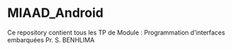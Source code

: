 # MIAAD_Android
Ce repository contient tous les TP de Module : Programmation d’interfaces embarquées  Pr. S. BENHLIMA
